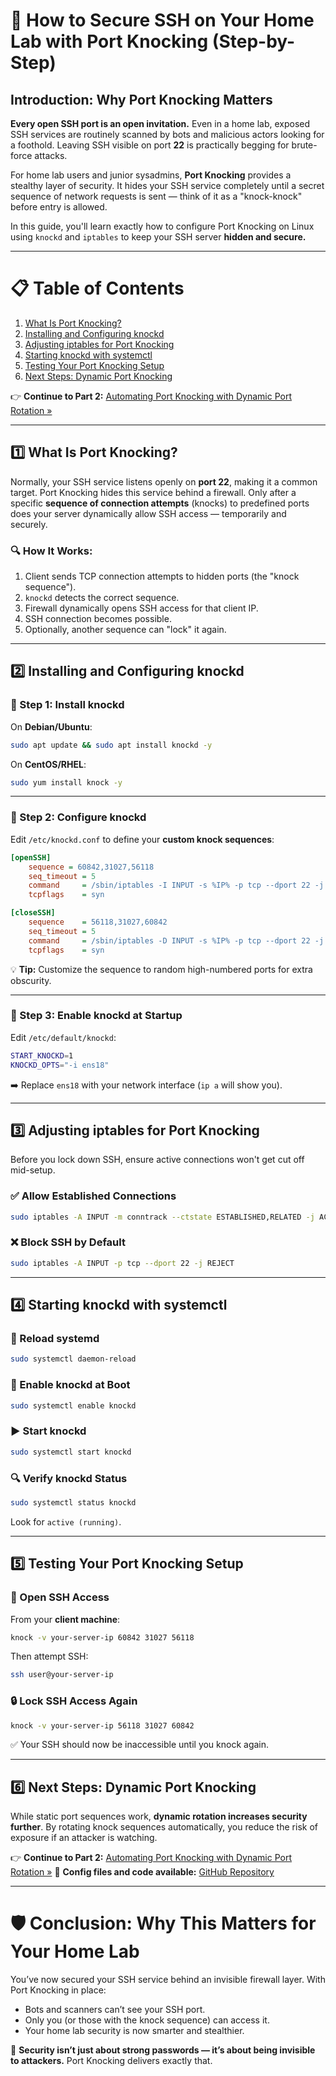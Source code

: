 # 🔐 How to Secure SSH on Your Home Lab with Port Knocking (Step-by-Step)

## **Introduction: Why Port Knocking Matters**

**Every open SSH port is an open invitation.** Even in a home lab, exposed SSH services are routinely scanned by bots and malicious actors looking for a foothold. Leaving SSH visible on port **22** is practically begging for brute-force attacks.

For home lab users and junior sysadmins, **Port Knocking** provides a stealthy layer of security. It hides your SSH service completely until a secret sequence of network requests is sent — think of it as a "knock-knock" before entry is allowed.

In this guide, you'll learn exactly how to configure Port Knocking on Linux using `knockd` and `iptables` to keep your SSH server **hidden and secure.**

---

# 📋 **Table of Contents**

1. [What Is Port Knocking?](#what-is-port-knocking)
2. [Installing and Configuring knockd](#installing-and-configuring-knockd)
3. [Adjusting iptables for Port Knocking](#adjusting-iptables-for-port-knocking)
4. [Starting knockd with systemctl](#starting-knockd-with-systemctl)
5. [Testing Your Port Knocking Setup](#testing-your-port-knocking-setup)
6. [Next Steps: Dynamic Port Knocking](#next-steps-dynamic-port-knocking)

👉 **Continue to Part 2:** [Automating Port Knocking with Dynamic Port Rotation »](#)

---

## 1️⃣ **What Is Port Knocking?**

Normally, your SSH service listens openly on **port 22**, making it a common target. Port Knocking hides this service behind a firewall. Only after a specific **sequence of connection attempts** (knocks) to predefined ports does your server dynamically allow SSH access — temporarily and securely.

### 🔍 **How It Works:**

1. Client sends TCP connection attempts to hidden ports (the "knock sequence").
2. `knockd` detects the correct sequence.
3. Firewall dynamically opens SSH access for that client IP.
4. SSH connection becomes possible.
5. Optionally, another sequence can "lock" it again.

---

## 2️⃣ **Installing and Configuring knockd**

### 🔧 Step 1: Install knockd

On **Debian/Ubuntu**:

```bash
sudo apt update && sudo apt install knockd -y
```

On **CentOS/RHEL**:

```bash
sudo yum install knock -y
```

---

### 🔧 Step 2: Configure knockd

Edit `/etc/knockd.conf` to define your **custom knock sequences**:

```ini
[openSSH]
    sequence = 60842,31027,56118
    seq_timeout = 5
    command     = /sbin/iptables -I INPUT -s %IP% -p tcp --dport 22 -j ACCEPT
    tcpflags    = syn

[closeSSH]
    sequence    = 56118,31027,60842
    seq_timeout = 5
    command     = /sbin/iptables -D INPUT -s %IP% -p tcp --dport 22 -j ACCEPT
    tcpflags    = syn
```

💡 **Tip:** Customize the sequence to random high-numbered ports for extra obscurity.

---

### 🔧 Step 3: Enable knockd at Startup

Edit `/etc/default/knockd`:

```bash
START_KNOCKD=1
KNOCKD_OPTS="-i ens18"
```

➡️ Replace `ens18` with your network interface (`ip a` will show you).

---

## 3️⃣ **Adjusting iptables for Port Knocking**

Before you lock down SSH, ensure active connections won't get cut off mid-setup.

### ✅ Allow Established Connections

```bash
sudo iptables -A INPUT -m conntrack --ctstate ESTABLISHED,RELATED -j ACCEPT
```

### ❌ Block SSH by Default

```bash
sudo iptables -A INPUT -p tcp --dport 22 -j REJECT
```

---

## 4️⃣ **Starting knockd with systemctl**

### 🔄 Reload systemd

```bash
sudo systemctl daemon-reload
```

### 🚀 Enable knockd at Boot

```bash
sudo systemctl enable knockd
```

### ▶️ Start knockd

```bash
sudo systemctl start knockd
```

### 🔍 Verify knockd Status

```bash
sudo systemctl status knockd
```

Look for `active (running)`.

---

## 5️⃣ **Testing Your Port Knocking Setup**

### 🔨 Open SSH Access

From your **client machine**:

```bash
knock -v your-server-ip 60842 31027 56118
```

Then attempt SSH:

```bash
ssh user@your-server-ip
```

### 🔒 Lock SSH Access Again

```bash
knock -v your-server-ip 56118 31027 60842
```

✅ Your SSH should now be inaccessible until you knock again.

---

## 6️⃣ **Next Steps: Dynamic Port Knocking**

While static port sequences work, **dynamic rotation increases security further**. By rotating knock sequences automatically, you reduce the risk of exposure if an attacker is watching.

👉 **Continue to Part 2:** [Automating Port Knocking with Dynamic Port Rotation »](https://dev.to/sebos/automate-port-knocking-with-dynamic-port-rotation-for-secure-ssh-access-pbh)
📂 **Config files and code available:** [GitHub Repository](https://github.com/richard-sebos/Ethical-Hacking-Robot/blob/main/SSH/knockd_readme.md)

---

# 🛡️ **Conclusion: Why This Matters for Your Home Lab**

You’ve now secured your SSH service behind an invisible firewall layer.
With Port Knocking in place:

* Bots and scanners can’t see your SSH port.
* Only you (or those with the knock sequence) can access it.
* Your home lab security is now smarter and stealthier.

🔐 **Security isn’t just about strong passwords — it’s about being invisible to attackers.** Port Knocking delivers exactly that.
